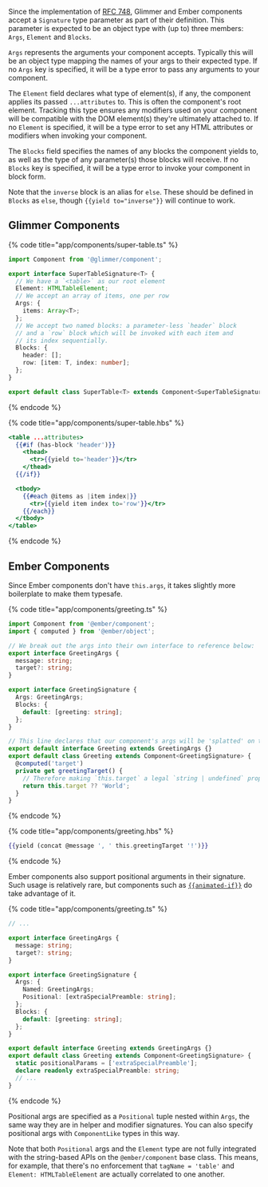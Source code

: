 Since the implementation of [RFC 748], Glimmer and Ember components accept a `Signature` type parameter as part of their
definition. This parameter is expected to be an object type with (up to) three members: `Args`, `Element` and `Blocks`.

[rfc 748]: https://github.com/emberjs/rfcs/pull/748

`Args` represents the arguments your component accepts. Typically this will be an object type mapping the names of your
args to their expected type. If no `Args` key is specified, it will be a type error to pass any arguments to your
component.

The `Element` field declares what type of element(s), if any, the component applies its passed `...attributes` to. This
is often the component's root element. Tracking this type ensures any modifiers used on your component will be
compatible with the DOM element(s) they're ultimately attached to. If no `Element` is specified, it will be a type error
to set any HTML attributes or modifiers when invoking your component.

The `Blocks` field specifies the names of any blocks the component yields to, as well as the type of any parameter(s)
those blocks will receive. If no `Blocks` key is specified, it will be a type error to invoke your component in block
form.

Note that the `inverse` block is an alias for `else`. These should be defined in `Blocks` as `else`, though
`{{yield to="inverse"}}` will continue to work.

## Glimmer Components

{% code title="app/components/super-table.ts" %}

```typescript
import Component from '@glimmer/component';

export interface SuperTableSignature<T> {
  // We have a `<table>` as our root element
  Element: HTMLTableElement;
  // We accept an array of items, one per row
  Args: {
    items: Array<T>;
  };
  // We accept two named blocks: a parameter-less `header` block
  // and a `row` block which will be invoked with each item and
  // its index sequentially.
  Blocks: {
    header: [];
    row: [item: T, index: number];
  };
}

export default class SuperTable<T> extends Component<SuperTableSignature<T>> {}
```

{% endcode %}

{% code title="app/components/super-table.hbs" %}

```handlebars
<table ...attributes>
  {{#if (has-block 'header')}}
    <thead>
      <tr>{{yield to='header'}}</tr>
    </thead>
  {{/if}}

  <tbody>
    {{#each @items as |item index|}}
      <tr>{{yield item index to='row'}}</tr>
    {{/each}}
  </tbody>
</table>
```

{% endcode %}

## Ember Components

Since Ember components don't have `this.args`, it takes slightly more boilerplate to make them typesafe.

{% code title="app/components/greeting.ts" %}

```typescript
import Component from '@ember/component';
import { computed } from '@ember/object';

// We break out the args into their own interface to reference below:
export interface GreetingArgs {
  message: string;
  target?: string;
}

export interface GreetingSignature {
  Args: GreetingArgs;
  Blocks: {
    default: [greeting: string];
  };
}

// This line declares that our component's args will be 'splatted' on to the instance:
export default interface Greeting extends GreetingArgs {}
export default class Greeting extends Component<GreetingSignature> {
  @computed('target')
  private get greetingTarget() {
    // Therefore making `this.target` a legal `string | undefined` property access:
    return this.target ?? 'World';
  }
}
```

{% endcode %}

{% code title="app/components/greeting.hbs" %}

```handlebars
{{yield (concat @message ', ' this.greetingTarget '!')}}
```

{% endcode %}

Ember components also support positional arguments in their signature. Such usage is relatively rare, but components such as [`{{animated-if}}`](https://github.com/ember-animation/ember-animated) do take advantage of it.

{% code title="app/components/greeting.ts" %}

```typescript
// ...

export interface GreetingArgs {
  message: string;
  target?: string;
}

export interface GreetingSignature {
  Args: {
    Named: GreetingArgs;
    Positional: [extraSpecialPreamble: string];
  };
  Blocks: {
    default: [greeting: string];
  };
}

export default interface Greeting extends GreetingArgs {}
export default class Greeting extends Component<GreetingSignature> {
  static positionalParams = ['extraSpecialPreamble'];
  declare readonly extraSpecialPreamble: string;
  // ...
}
```

{% endcode %}

Positional args are specified as a `Positional` tuple nested within `Args`, the same way they are in helper and modifier signatures. You can also specify positional args with `ComponentLike` types in this way.

Note that both `Positional` args and the `Element` type are not fully integrated with the string-based APIs on the `@ember/component` base class. This means, for example, that there's no enforcement that `tagName = 'table'` and `Element: HTMLTableElement` are actually correlated to one another.
